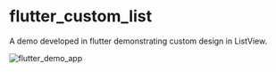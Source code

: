 # flutter_custom_list
A demo developed in flutter demonstrating custom design in ListView.  

![flutter_demo_app](https://user-images.githubusercontent.com/2304583/94164580-82673d00-fe89-11ea-9e04-07ebb57f7ac9.gif)

